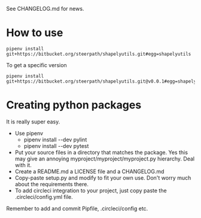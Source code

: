 See CHANGELOG.md for news.

# How to use

```
pipenv install git+https://bitbucket.org/steerpath/shapelyutils.git#egg=shapelyutils
```

To get a specific version

```
pipenv install git+https://bitbucket.org/steerpath/shapelyutils.git@v0.0.1#egg=shapelyutils
```

# Creating python packages

It is really super easy. 

 - Use pipenv
    - pipenv install --dev pylint
    - pipenv install --dev pytest
 - Put your source files in a directory that matches the package. Yes this may give an annoying myproject/myproject/myproject.py hierarchy. Deal with it.
 - Create a README.md a LICENSE file and a CHANGELOG.md
 - Copy-paste setup.py and modify to fit your own use. Don't worry much about the requirements there.
 - To add circleci integration to your project, just copy paste the .circleci/config.yml file.

 Remember to add and commit Pipfile, .circleci/config etc.
